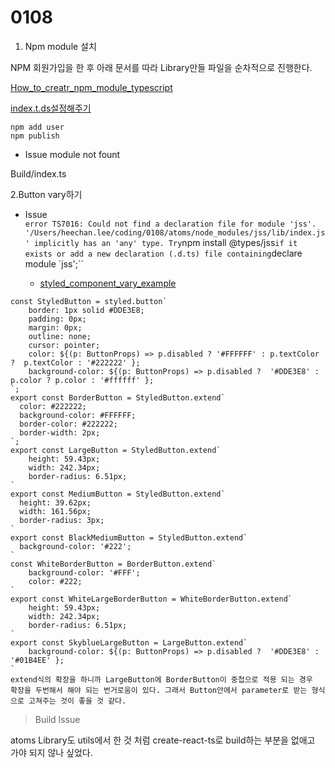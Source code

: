# 0108

1. Npm module 설치

NPM 회원가입을 한 후 아래 문서를 따라 Library만들 파일을 순차적으로 진행한다.

[How_to_creatr_npm_module_typescript](https://codeburst.io/https-chidume-nnamdi-com-npm-module-in-typescript-12b3b22f0724)

[index.t.ds설정해주기](https://www.typescriptlang.org/docs/handbook/declaration-files/publishing.html)

```node
npm add user
npm publish
```

* Issue module not fount

Build/index.ts

2.Button vary하기

* Issue <br>
` error TS7016: Could not find a declaration file for module 'jss'. '/Users/heechan.lee/coding/0108/atoms/node_modules/jss/lib/index.js' implicitly has an 'any' type.
  Try `npm install @types/jss` if it exists or add a new declaration (.d.ts) file containing `declare module `jss';``

  * [styled_component_vary_example](https://github.com/styled-components/styled-components/issues/439)

```styled-components
const StyledButton = styled.button`
  	border: 1px solid #DDE3E8;
  	padding: 0px;
  	margin: 0px;
  	outline: none;
  	cursor: pointer;
  	color: ${(p: ButtonProps) => p.disabled ? '#FFFFFF' : p.textColor ?  p.textColor : '#222222' };
    background-color: ${(p: ButtonProps) => p.disabled ?  '#DDE3E8' : p.color ? p.color : '#ffffff' };
`;
export const BorderButton = StyledButton.extend`
  color: #222222;
  background-color: #FFFFFF;
  border-color: #222222;
  border-width: 2px;
`;
export const LargeButton = StyledButton.extend`
  	height: 59.43px;
    width: 242.34px;
    border-radius: 6.51px;
`
export const MediumButton = StyledButton.extend`
  height: 39.62px;
  width: 161.56px;
  border-radius: 3px;
`
export const BlackMediumButton = StyledButton.extend`
  background-color: '#222';
`
const WhiteBorderButton = BorderButton.extend`
    background-color: '#FFF';
    color: #222;
`
export const WhiteLargeBorderButton = WhiteBorderButton.extend`
    height: 59.43px;
    width: 242.34px;
    border-radius: 6.51px;
`
export const SkyblueLargeButton = LargeButton.extend`
    background-color: ${(p: ButtonProps) => p.disabled ?  '#DDE3E8' : '#01B4EE' };
`
extend식의 확장을 하니까 LargeButton에 BorderButton이 중첩으로 적용 되는 경우
확장을 두번해서 해야 되는 번거로움이 있다. 그래서 Button안에서 parameter로 받는 형식으로 고쳐주는 것이 좋을 것 같다.
```

 > Build Issue

 atoms Library도 utils에서 한 것 처럼
 create-react-ts로 build하는 부분을 없애고 가야 되지 않나 싶었다.